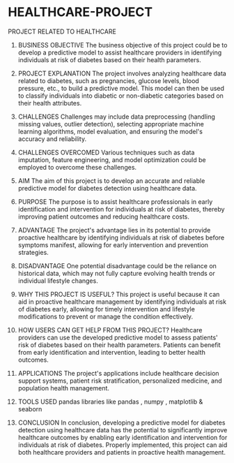 # HEALTHCARE-PROJECT
PROJECT RELATED TO HEALTHCARE
1.	BUSINESS OBJECTIVE
 The business objective of this project could be to develop a predictive model to assist healthcare providers in identifying individuals at risk of diabetes based on their health parameters.

2.	PROJECT EXPLANATION
The project involves analyzing healthcare data related to diabetes, such as pregnancies, glucose levels, blood pressure, etc., to build a predictive model. This model can then be used to classify individuals into diabetic or non-diabetic categories based on their health attributes.

3.	CHALLENGES
 Challenges may include data preprocessing (handling missing values, outlier detection), selecting appropriate machine learning algorithms, model evaluation, and ensuring the model's accuracy and reliability.

4.	CHALLENGES OVERCOMED
Various techniques such as data imputation, feature engineering, and model optimization could be employed to overcome these challenges.

5.	AIM
 The aim of this project is to develop an accurate and reliable predictive model for diabetes detection using healthcare data.

6.	PURPOSE
 The purpose is to assist healthcare professionals in early identification and intervention for individuals at risk of diabetes, thereby improving patient outcomes and reducing healthcare costs.

7.	ADVANTAGE
The project's advantage lies in its potential to provide proactive healthcare by identifying individuals at risk of diabetes before symptoms manifest, allowing for early intervention and prevention strategies.

8.	DISADVANTAGE
One potential disadvantage could be the reliance on historical data, which may not fully capture evolving health trends or individual lifestyle changes.

9.	WHY THIS PROJECT IS USEFUL?
 This project is useful because it can aid in proactive healthcare management by identifying individuals at risk of diabetes early, allowing for timely intervention and lifestyle modifications to prevent or manage the condition effectively.

10.	HOW USERS CAN GET HELP FROM THIS PROJECT?
 Healthcare providers can use the developed predictive model to assess patients' risk of diabetes based on their health parameters. Patients can benefit from early identification and intervention, leading to better health outcomes.

11.	APPLICATIONS
 The project's applications include healthcare decision support systems, patient risk stratification, personalized medicine, and population health management.

12.	TOOLS USED
pandas libraries like pandas , numpy , matplotlib & seaborn

13.	CONCLUSION
 In conclusion, developing a predictive model for diabetes detection using healthcare data has the potential to significantly improve healthcare outcomes by enabling early identification and intervention for individuals at risk of diabetes. Properly implemented, this project can aid both healthcare providers and patients in proactive health management.
